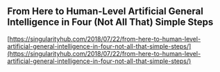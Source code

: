 ## From Here to Human-Level Artificial General Intelligence in Four (Not All That) Simple Steps
  
  [https://singularityhub.com/2018/07/22/from-here-to-human-level-artificial-general-intelligence-in-four-not-all-that-simple-steps/](https://singularityhub.com/2018/07/22/from-here-to-human-level-artificial-general-intelligence-in-four-not-all-that-simple-steps/)